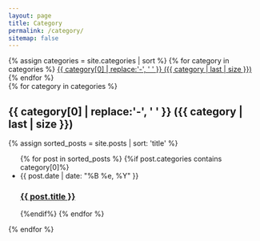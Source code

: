 ```yaml
---
layout: page
title: Category
permalink: /category/
sitemap: false
---
```


<div>
    {% assign categories = site.categories | sort %}
    {% for category in categories %}
        <span class="site-tag">
            <a href="#{{ category | first | slugify }}">
                    {{ category[0] | replace:'-', ' ' }} ({{ category | last | size }})
            </a>
        </span>
    {% endfor %}
</div>

<div id="index">
    {% for category in categories %}
        <a name="{{ category[0] }}"></a>
        <h2 class="post-list-heading">{{ category[0] | replace:'-', ' ' }} ({{ category | last | size }})</h2>
        {% assign sorted_posts = site.posts | sort: 'title' %}
        <ul class="post-list">
        {% for post in sorted_posts %}
            {%if post.categories contains category[0]%}
                <li>
                    <span class="post-meta">{{ post.date |  date: "%B %e, %Y" }}</span>
                    <h3><a class="post-link" href="{{ site.url }}{{ site.baseurl }}{{ post.url }}" title="{{ post.title }}">{{ post.title }} </a></h3>
                </li>
            {%endif%}
        {% endfor %}
        </ul>
    {% endfor %}
</div>

